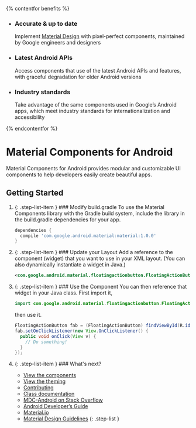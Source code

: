 <!--docs:
# This file is used by the docsite to generate the platform index page.
title: "Material Components for Android"
layout: "homepage"
path: /
-->

{% contentfor benefits %}

<ul class="benefits-list">
  <li class="benefits-list-item">
    <h3>Accurate &amp; up to date</h3>
    <p>Implement <a href="https://material.io/guidelines">Material Design</a> with pixel-perfect components, maintained by Google engineers and designers</p>
  </li>
  <li class="benefits-list-item">
    <h3>Latest Android APIs</h3>
    <p>Access components that use of the latest Android APIs and features, with graceful degradation for older Android versions</p>
  </li>
  <li class="benefits-list-item">
    <h3>Industry standards</h3>
    <p>Take advantage of the same components used in Google’s Android apps, which meet industry standards for internationalization and accessibility</p>
  </li>
</ul>

{% endcontentfor %}

# Material Components for Android

Material Components for Android provides modular and customizable UI components
to help developers easily create beautiful apps.

## Getting Started

1.  {: .step-list-item } ### Modify build.gradle To use the Material Components
    library with the Gradle build system, include the library in the
    build.gradle dependencies for your app.

    ```groovy
    dependencies {
      compile 'com.google.android.material:material:1.0.0'
    }
    ```

2.  {: .step-list-item } ### Update your Layout Add a reference to the component
    (widget) that you want to use in your XML layout. (You can also dynamically
    instantiate a widget in Java.)

    ```xml
    <com.google.android.material.floatingactionbutton.FloatingActionButton android:id="@id/fab" />
    ```

3.  {: .step-list-item } ### Use the Component You can then reference that
    widget in your Java class. First import it,

    ```java
    import com.google.android.material.floatingactionbutton.FloatingActionButton;
    ```

    then use it.

    ```java
    FloatingActionButton fab = (FloatingActionButton) findViewById(R.id.fab);
    fab.setOnClickListener(new View.OnClickListener() {
      public void onClick(View v) {
        // Do something!
      }
    });
    ```

4.  {: .step-list-item } ### What's next?

    *   [View the components](./docsite-components.md)
    *   [View the theming](./docsite-theming.md)
    *   [Contributing](./contributing.md)
    *   [Class
        documentation](https://developer.android.com/reference/com/google/android/material/classes)
    *   [MDC-Android on Stack
        Overflow](https://www.stackoverflow.com/questions/tagged/material-components+android)
    *   [Android Developer’s
        Guide](https://developer.android.com/training/material/index.html)
    *   [Material.io](https://www.material.io)
    *   [Material Design Guidelines](https://material.google.com)
        {: .step-list }
